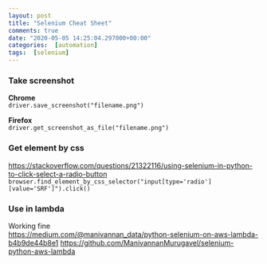 ```yaml
---
layout: post
title: "Selenium Cheat Sheet"
comments: true
date: "2020-05-05 14:25:04.297000+00:00"
categories:  [automation]
tags:  [selenium]
---
```





### Take screenshot
**Chrome**  
`driver.save_screenshot("filename.png")`

**Firefox**  
`driver.get_screenshot_as_file("filename.png")`


### Get element by css
https://stackoverflow.com/questions/21322116/using-selenium-in-python-to-click-select-a-radio-button
`browser.find_element_by_css_selector("input[type='radio'][value='SRF']").click()`

### Use in lambda 
Working fine  
https://medium.com/@manivannan_data/python-selenium-on-aws-lambda-b4b9de44b8e1
https://github.com/ManivannanMurugavel/selenium-python-aws-lambda
